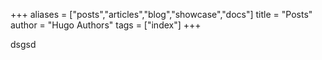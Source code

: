 +++
aliases = ["posts","articles","blog","showcase","docs"]
title = "Posts"
author = "Hugo Authors"
tags = ["index"]
+++


dsgsd
